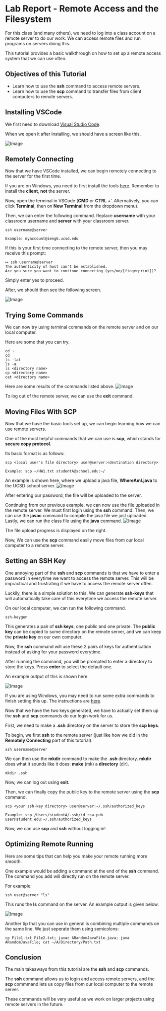 # Lab Report - Remote Access and the Filesystem 

For this class (and many others), we need to log into a class account on a remote server to do our work. We can access remote files and run programs on servers doing this. 

This tutorial provides a basic walkthrough on how to set up a remote access system that we can use often. 

## Objectives of this Tutorial
- Learn how to use the **ssh** command to access remote servers.
- Learn how to use the **scp** command to transfer files from client computers to remote servers. 

## Installing VSCode
We first need to download [Visual Studio Code](https://code.visualstudio.com/).

When we open it after installing, we should have a screen like this. 

![Image](https://projectsbykyle.github.io/cse15l-lab-reports/VSCodeScreenshot.png)

## Remotely Connecting
Now that we have VSCode installed, we can begin remotely connecting to the server for the first time. 

If you are on Windows, you need to first install the tools [here](https://learn.microsoft.com/en-us/windows-server/administration/openssh/openssh_install_firstuse?tabs=gui). Remember to install the **client**, **not** the server.

Now, open the terminal in VSCode (**CMD** or **CTRL** +'. Alternatively, you can click **Terminal**, then on **New Terminal** from the dropdown menu). 

Then, we can enter the following command. Replace **username** with your classroom username and **server** with your classroom server. 
```
ssh username@server 

Example: myaccount@ieng6.ucsd.edu 
```
If this is your first time connecting to the remote server, then you may receive this prompt: 
```
⤇ ssh username@server
The authenticity of host can't be established.
Are you sure you want to continue connecting (yes/no/[fingerprint])? 
```
Simply enter yes to proceed. 

After, we should then see the following screen. 

![Image](https://projectsbykyle.github.io/cse15l-lab-reports/SSHLogin.png)

## Trying Some Commands
We can now try using terminal commands on the remote server and on our local computer. 

Here are some that you can try. 

```
cd ~
cd
ls -lat
ls -a
ls <directory name>
cp <directory name>
cat <directory name>
```
Here are some results of the commands listed above. 
![Image](https://projectsbykyle.github.io/cse15l-lab-reports/TryingDifferentCommands.png)

To log out of the remote server, we can use the **exit** command. 


## Moving Files With SCP
Now that we have the basic tools set up, we can begin learning how we can use remote servers. 

One of the most helpful commands that we can use is **scp**, which stands for **secure copy protocol**. 

Its basic format is as follows: 
```
scp <local user's file directory> user@server:<destination directory>

Example: scp ~/HW1.txt studentA@school.edu:~/
```

An example is shown here, where we upload a java file, **WhereAmI.java** to the UCSD school server. 
![Image](https://projectsbykyle.github.io/cse15l-lab-reports/UploadingToLinuxServer.png)

After entering our password, the file will be uploaded to the server. 

Continuing from our previous example, we can now use the file uploaded in the remote server. We must first login using the **ssh** command. Then, we can use the **javac** command to compile the java file we just uploaded. Lastly, we can run the class file using the **java** command.
![Image](https://projectsbykyle.github.io/cse15l-lab-reports/RunningJavaOnServer.png)

The file upload progress is displayed on the right.


Now, We can use the **scp** command easily move files from our local computer to a remote server. 

## Setting an SSH Key
One annoying part of the **ssh** and **scp** commands is that we have to enter a password in everytime we want to access the remote server. This will be impractical and frustrating if we have to access the remote server often. 

Luckily, there is a simple solution to this. We can generate **ssh-keys** that will automatically take care of this everytime we access the remote server. 

On our local computer, we can run the following command. 

```
ssh-keygen
```
This generates a pair of **ssh keys**, one public and one private. The **public key** can be copied to some directory on the remote server, and we can keep the **private key** on our own computer. 

Now, the **ssh** command will use these 2 pairs of keys for authentication instead of asking for your password everytime. 

After running the command, you will be prompted to enter a directory to store the keys. Press **enter** to select the default one. 

An example output of this is shown here.

![Image](https://projectsbykyle.github.io/cse15l-lab-reports/GeneratingSSHKey.png)

If you are using Windows, you may need to run some extra commands to finish setting this up. The instructions are [here](https://docs.microsoft.com/en-us/windows-server/administration/openssh/openssh_keymanagement#user-key-generation). 

Now that we have the two keys generated, we have to actually set them up the **ssh** and **scp** commands do our login work for us.

First, we need to make a **.ssh** directory on the server to store the **scp keys**. 

To begin, we first **ssh** to the remote server (just like how we did in the **Remotely Connecting** part of this tutorial).  
```
ssh username@server
```
We can then use the **mkdir** command to make the **.ssh** directory. **mkdir** does what it sounds like it does: **make** (mk) a **directory** (dir). 
```
mkdir .ssh
```
Now, we can log out using **exit**.  

Then, we can finally copy the public key to the remote server using the **scp** command. 
```
scp <your ssh-key directory> user@server:~/.ssh/authorized_keys

Example: scp /Users/studentA/.ssh/id_rsa.pub user@student.edu:~/.ssh/authorized_keys
```

Now, we can use **scp** and **ssh** without logging in!

## Optimizing Remote Running
Here are some tips that can help you make your remote running more smooth. 

One example would be adding a command at the end of the **ssh** command. The command you add will directly run on the remote server. 

For example:
```
ssh user@server "ls" 
```
This runs the **ls** command on the server. An example output is given below. 

![Image](https://projectsbykyle.github.io/cse15l-lab-reports/LSOnRemoteServer.png)

Another tip that you can use in general is combining multiple commands on the same line. We just seperate them using semicolons: 

```
cp File1.txt File2.txt; javac ARandomJavaFile.java; java ARandomJavaFile; cat ~/A/Directory/Path.txt
```

## Conclusion
The main takeaways from this tutorial are the **ssh** and **scp** commands. 

The **ssh** command allows us to login and access remote servers, and the **scp** commmand lets us copy files from our local computer to the remote server. 

These commands will be very useful as we work on larger projects using remote servers in the future. 

